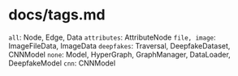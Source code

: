 # docs/tags.md

`all`: Node, Edge, Data
`attributes`: AttributeNode
`file, image`: ImageFileData, ImageData
`deepfakes`: Traversal, DeepfakeDataset, CNNModel
`none`: Model, HyperGraph, GraphManager, DataLoader, DeepfakeModel
`cnn`: CNNModel
